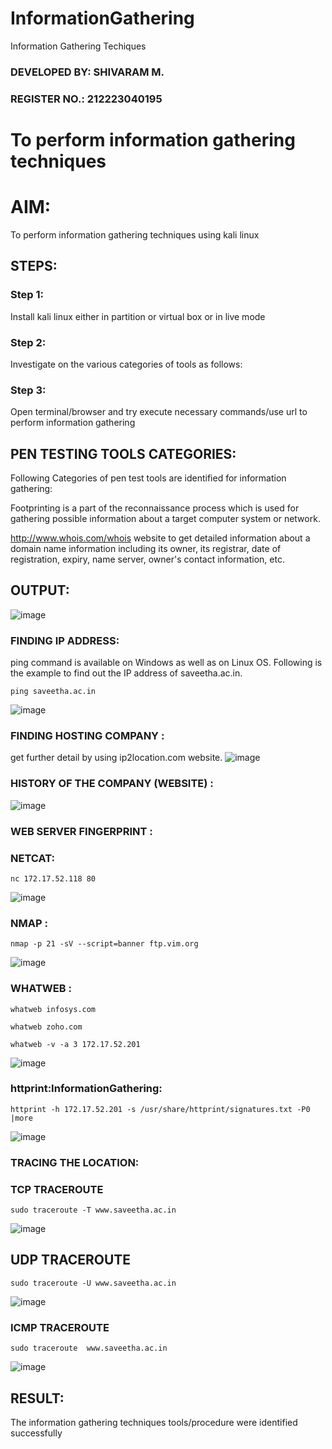 # InformationGathering
Information Gathering Techiques

### DEVELOPED BY: SHIVARAM M.
### REGISTER NO.: 212223040195

# To perform information gathering techniques

# AIM:

To perform information gathering techniques using kali linux 

## STEPS:

### Step 1:

Install kali linux either in partition or virtual box or in live mode

### Step 2:

Investigate on the various categories of tools as follows:

### Step 3:
Open terminal/browser and try execute necessary commands/use url to perform information gathering

## PEN TESTING TOOLS CATEGORIES:
Following Categories of pen test tools are identified for information gathering:

Footprinting is a part of the reconnaissance process which is used for gathering possible information about a target computer system or network.

http://www.whois.com/whois website to get detailed information about a domain name information including its owner, its registrar, date of registration, expiry, name server, owner's contact information, etc.

## OUTPUT:
![image](https://github.com/Shivaram2525/InformationGathering/assets/144226303/7ec4b2c6-6f70-4795-aade-429a9c7d3673)
### FINDING IP ADDRESS:
ping command is available on Windows as well as on Linux OS. Following is the example to find out the IP address of saveetha.ac.in.
```
ping saveetha.ac.in
```

![image](https://github.com/Shivaram2525/InformationGathering/assets/144226303/3b5543df-ba93-47ae-a91b-b4d4c32afdd7)
### FINDING HOSTING COMPANY :
get further detail by using ip2location.com website.
![image](https://github.com/Shivaram2525/InformationGathering/assets/144226303/8f0118d8-a0ab-4fb5-aa3b-81abe84e64df)
### HISTORY OF THE COMPANY (WEBSITE) :
![image](https://github.com/Shivaram2525/InformationGathering/assets/144226303/329d4918-6874-46af-8c5b-9188372b74c0)
###  WEB SERVER FINGERPRINT :
### NETCAT:
```
nc 172.17.52.118 80
```
![image](https://github.com/Shivaram2525/InformationGathering/assets/144226303/863da250-1787-4d44-8416-dec9d460441b)
###  NMAP :
```
nmap -p 21 -sV --script=banner ftp.vim.org
```
![image](https://github.com/Shivaram2525/InformationGathering/assets/144226303/1dccf14f-fa31-42ec-9daf-20f6f51dadbb)
### WHATWEB :
```
whatweb infosys.com
```
```
whatweb zoho.com
```
```
whatweb -v -a 3 172.17.52.201
```
![image](https://github.com/Shivaram2525/InformationGathering/assets/144226303/5d368595-0e83-433b-a0d0-27fd766fa34b)
### httprint:InformationGathering:
```
httprint -h 172.17.52.201 -s /usr/share/httprint/signatures.txt -P0 |more
```
![image](https://github.com/Shivaram2525/InformationGathering/assets/144226303/e699c13a-becf-4a89-85d7-137afcb9fee9)
### TRACING THE LOCATION:
### TCP TRACEROUTE
```
sudo traceroute -T www.saveetha.ac.in
```
![image](https://github.com/Shivaram2525/InformationGathering/assets/144226303/f747bc0b-f76c-4230-b327-8132875c7e85)
## UDP TRACEROUTE
```
sudo traceroute -U www.saveetha.ac.in
```
![image](https://github.com/Shivaram2525/InformationGathering/assets/144226303/cb1d23eb-0255-41d4-8ad7-841ecd824533)
### ICMP TRACEROUTE
```
sudo traceroute  www.saveetha.ac.in
```
![image](https://github.com/Shivaram2525/InformationGathering/assets/144226303/ba0ed3a6-f7b0-42e6-8d95-944392cdc3ce)

## RESULT:
The information gathering techniques tools/procedure were  identified successfully
